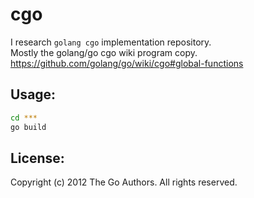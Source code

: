 cgo
====
I research `golang cgo` implementation repository.  
Mostly the golang/go cgo wiki program copy.  
https://github.com/golang/go/wiki/cgo#global-functions

Usage:
------

```bash
cd ***
go build
```

License:
--------
Copyright (c) 2012 The Go Authors. All rights reserved.
